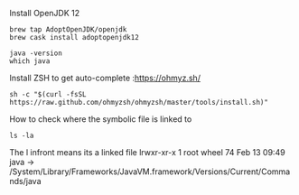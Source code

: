 Install OpenJDK 12
```
brew tap AdoptOpenJDK/openjdk
brew cask install adoptopenjdk12

java -version
which java
```


Install ZSH to get auto-complete :https://ohmyz.sh/
```
sh -c "$(curl -fsSL https://raw.github.com/ohmyzsh/ohmyzsh/master/tools/install.sh)"
```

How to check where the symbolic file is linked to 
```
ls -la
```
The l infront means its a linked file
lrwxr-xr-x    1 root   wheel         74 Feb 13 09:49 java -> /System/Library/Frameworks/JavaVM.framework/Versions/Current/Commands/java
